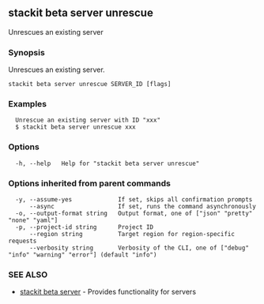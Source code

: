 ## stackit beta server unrescue

Unrescues an existing server

### Synopsis

Unrescues an existing server.

```
stackit beta server unrescue SERVER_ID [flags]
```

### Examples

```
  Unrescue an existing server with ID "xxx"
  $ stackit beta server unrescue xxx
```

### Options

```
  -h, --help   Help for "stackit beta server unrescue"
```

### Options inherited from parent commands

```
  -y, --assume-yes             If set, skips all confirmation prompts
      --async                  If set, runs the command asynchronously
  -o, --output-format string   Output format, one of ["json" "pretty" "none" "yaml"]
  -p, --project-id string      Project ID
      --region string          Target region for region-specific requests
      --verbosity string       Verbosity of the CLI, one of ["debug" "info" "warning" "error"] (default "info")
```

### SEE ALSO

* [stackit beta server](./stackit_beta_server.md)	 - Provides functionality for servers

